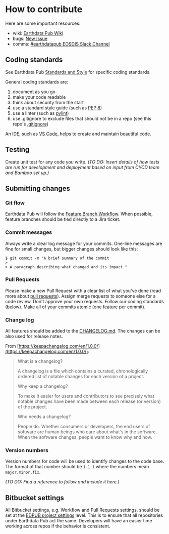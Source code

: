 # How to contribute

Here are some important resources:

 * wiki: [Earthdata Pub Wiki](https://wiki.earthdata.nasa.gov/display/EDPUB)
 * bugs: [New Issue](https://bugs.earthdata.nasa.gov/secure/RapidBoard.jspa?rapidView=911&projectKey=EDPUB&view=planning.nodetail&issueLimit=100)
 * comms: [#earthdatapub EOSDIS Slack Channel](https://eosdis.slack.com/archives/CBPQF3Y5T)

## Coding standards

See Earthdata Pub [Standards and Style](https://wiki.earthdata.nasa.gov/display/EDPUB/Standards+and+Style) for specific coding standards.

General coding standards are:

1. document as you go
1. make your code readable
1. think about security from the start
1. use a standard style guide (such as [PEP 8](https://www.python.org/dev/peps/pep-0008/))
1. use a linter (such as [pylint](https://www.pylint.org/))
1. use .gitignore to exclude files that should not be in a repo (see this repo's [.gitignore](./.gitignore))

An IDE, such as [VS Code](https://code.visualstudio.com/), helps to create and maintain beautiful code.

## Testing

Create unit test for any code you write. _(TO DO: Insert details of how tests are run for development and deployment based on input from CI/CD team and Bamboo set up.)_

## Submitting changes

### Git flow

Earthdata Pub will follow the [Feature Branch Workflow](https://www.atlassian.com/git/tutorials/comparing-workflows/feature-branch-workflow). When possible, feature branches should be tied directly to a Jira ticket.

### Commit messages

Always write a clear log message for your commits. One-line messages are fine for small changes, but bigger changes should look like this:

    $ git commit -m "A brief summary of the commit
    >
    > A paragraph describing what changed and its impact."


### Pull Requests

Please make a new Pull Request with a clear list of what you've done (read more about [pull requests](https://www.atlassian.com/git/tutorials/making-a-pull-request)). Assign merge requests to someone else for a code review. Don't approve your own requests. Follow our coding standards (below). Make all of your commits atomic (one feature per commit).

### Change log

All features should be added to the [CHANGELOG.md](CHANGELOG.md). The changes can be also used for release notes.

From [https://keepachangelog.com/en/1.0.0/](https://keepachangelog.com/en/1.0.0/):

> What is a changelog?
>
> A changelog is a file which contains a curated, chronologically ordered list of notable changes for each version of a project.
>
> Why keep a changelog?
>
> To make it easier for users and contributors to see precisely what notable changes have been made between each release (or version) of the project.
>
> Who needs a changelog?
>
> People do. Whether consumers or developers, the end users of software are human beings who care about what's in the software. When the software changes, people want to know why and how.

### Version numbers

Version numbers for code will be used to identify changes to the code base. The format of that number should be `1.1.1` where the numbers mean `major.minor.fix`.

_(TO DO: Find a reference to follow and include it here.)_

## Bitbucket settings

All Bitbucket settings, e.g. Workflow and Pull Requests settings, should be set at the [EDPUB project settings](https://git.earthdata.nasa.gov/projects/EDPUB/settings) level. This is to ensure that all repositories under Earthdata Pub act the same. Developers will have an easier time working across repos if the behavior is consistent.
